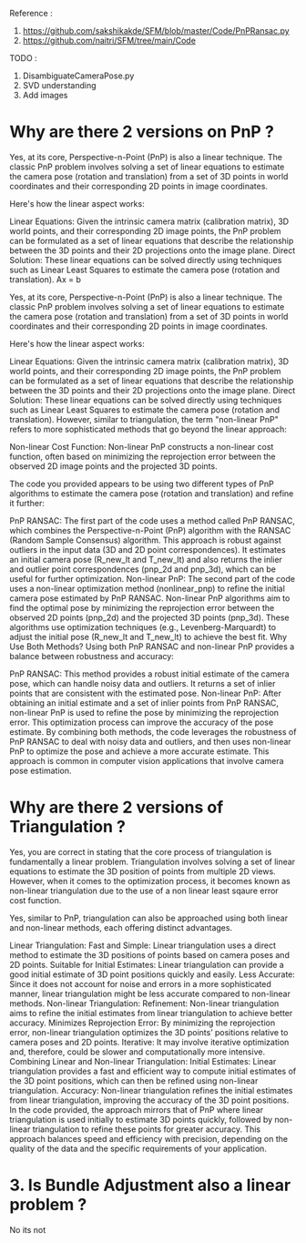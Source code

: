 Reference :

1. https://github.com/sakshikakde/SFM/blob/master/Code/PnPRansac.py
2. https://github.com/naitri/SFM/tree/main/Code


TODO : 
1. DisambiguateCameraPose.py
2. SVD understanding 
3. Add images

# Why are there 2 versions on PnP ?


Yes, at its core, Perspective-n-Point (PnP) is also a linear technique. The classic PnP problem involves solving a set of linear equations to estimate the camera pose (rotation and translation) from a set of 3D points in world coordinates and their corresponding 2D points in image coordinates.

Here's how the linear aspect works:

Linear Equations: Given the intrinsic camera matrix (calibration matrix), 3D world points, and their corresponding 2D image points, the PnP problem can be formulated as a set of linear equations that describe the relationship between the 3D points and their 2D projections onto the image plane.
Direct Solution: These linear equations can be solved directly using techniques such as Linear Least Squares to estimate the camera pose (rotation and translation). Ax = b


Yes, at its core, Perspective-n-Point (PnP) is also a linear technique. The classic PnP problem involves solving a set of linear equations to estimate the camera pose (rotation and translation) from a set of 3D points in world coordinates and their corresponding 2D points in image coordinates.

Here's how the linear aspect works:

Linear Equations: Given the intrinsic camera matrix (calibration matrix), 3D world points, and their corresponding 2D image points, the PnP problem can be formulated as a set of linear equations that describe the relationship between the 3D points and their 2D projections onto the image plane.
Direct Solution: These linear equations can be solved directly using techniques such as Linear Least Squares to estimate the camera pose (rotation and translation).
However, similar to triangulation, the term "non-linear PnP" refers to more sophisticated methods that go beyond the linear approach:

Non-linear Cost Function: Non-linear PnP constructs a non-linear cost function, often based on minimizing the reprojection error between the observed 2D image points and the projected 3D points.

The code you provided appears to be using two different types of PnP algorithms to estimate the camera pose (rotation and translation) and refine it further:

PnP RANSAC:
The first part of the code uses a method called PnP RANSAC, which combines the Perspective-n-Point (PnP) algorithm with the RANSAC (Random Sample Consensus) algorithm.
This approach is robust against outliers in the input data (3D and 2D point correspondences).
It estimates an initial camera pose (R_new_lt and T_new_lt) and also returns the inlier and outlier point correspondences (pnp_2d and pnp_3d), which can be useful for further optimization.
Non-linear PnP:
The second part of the code uses a non-linear optimization method (nonlinear_pnp) to refine the initial camera pose estimated by PnP RANSAC.
Non-linear PnP algorithms aim to find the optimal pose by minimizing the reprojection error between the observed 2D points (pnp_2d) and the projected 3D points (pnp_3d).
These algorithms use optimization techniques (e.g., Levenberg-Marquardt) to adjust the initial pose (R_new_lt and T_new_lt) to achieve the best fit.
Why Use Both Methods?
Using both PnP RANSAC and non-linear PnP provides a balance between robustness and accuracy:

PnP RANSAC:
This method provides a robust initial estimate of the camera pose, which can handle noisy data and outliers.
It returns a set of inlier points that are consistent with the estimated pose.
Non-linear PnP:
After obtaining an initial estimate and a set of inlier points from PnP RANSAC, non-linear PnP is used to refine the pose by minimizing the reprojection error.
This optimization process can improve the accuracy of the pose estimate.
By combining both methods, the code leverages the robustness of PnP RANSAC to deal with noisy data and outliers, and then uses non-linear PnP to optimize the pose and achieve a more accurate estimate. This approach is common in computer vision applications that involve camera pose estimation.

# Why are there 2 versions of Triangulation ?

Yes, you are correct in stating that the core process of triangulation is fundamentally a linear problem. Triangulation involves solving a set of linear equations to estimate the 3D position of points from multiple 2D views. However, when it comes to the optimization process, it becomes known as non-linear triangulation due to the use of a non linear least sqaure error cost function.

Yes, similar to PnP, triangulation can also be approached using both linear and non-linear methods, each offering distinct advantages.

Linear Triangulation:
Fast and Simple: Linear triangulation uses a direct method to estimate the 3D positions of points based on camera poses and 2D points.
Suitable for Initial Estimates: Linear triangulation can provide a good initial estimate of 3D point positions quickly and easily.
Less Accurate: Since it does not account for noise and errors in a more sophisticated manner, linear triangulation might be less accurate compared to non-linear methods.
Non-linear Triangulation:
Refinement: Non-linear triangulation aims to refine the initial estimates from linear triangulation to achieve better accuracy.
Minimizes Reprojection Error: By minimizing the reprojection error, non-linear triangulation optimizes the 3D points’ positions relative to camera poses and 2D points.
Iterative: It may involve iterative optimization and, therefore, could be slower and computationally more intensive.
Combining Linear and Non-linear Triangulation:
Initial Estimates: Linear triangulation provides a fast and efficient way to compute initial estimates of the 3D point positions, which can then be refined using non-linear triangulation.
Accuracy: Non-linear triangulation refines the initial estimates from linear triangulation, improving the accuracy of the 3D point positions.
In the code provided, the approach mirrors that of PnP where linear triangulation is used initially to estimate 3D points quickly, followed by non-linear triangulation to refine these points for greater accuracy. This approach balances speed and efficiency with precision, depending on the quality of the data and the specific requirements of your application.

# 3. Is Bundle Adjustment also a linear problem ? 

No its not
